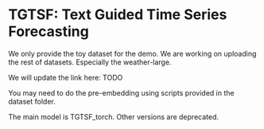 # TGTSF: Text Guided Time Series Forecasting

We only provide the toy dataset for the demo. We are working on uploading the rest of datasets. Especially the weather-large. 

We will update the link here: TODO

You may need to do the pre-embedding using scripts provided in the dataset folder. 

The main model is TGTSF_torch. Other versions are deprecated. 
